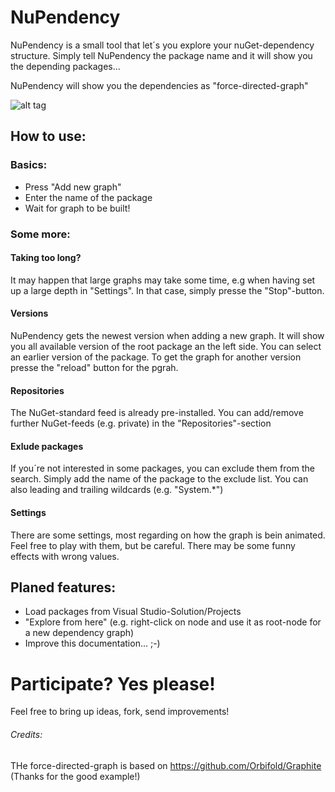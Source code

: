 # NuPendency
NuPendency is a small tool that let´s you explore your nuGet-dependency structure. Simply tell NuPendency the package name and it will show you the depending packages...

NuPendency will show you the dependencies as "force-directed-graph"

![alt tag](https://raw.githubusercontent.com/jholzer/NuPendency/master/NuPendencyScreenshot.png)

## How to use:
### Basics:
- Press "Add new graph"
- Enter the name of the package
- Wait for graph to be built!
### Some more:
#### Taking too long?
It may happen that large graphs may take some time, e.g when having set up a large depth in "Settings". In that case, simply presse the "Stop"-button.
####  Versions
NuPendency gets the newest version when adding a new graph. It will show you all available version of the root package an the left side. You can select an earlier version of the package. To get the graph for another version presse the "reload" button for the pgrah.
#### Repositories
The NuGet-standard feed is already pre-installed. You can add/remove further NuGet-feeds (e.g. private) in the "Repositories"-section
#### Exlude packages
If you´re not interested in some packages, you can exclude them from the search. Simply add the name of the package to the exclude list. You can also leading and trailing wildcards (e.g. "System.*")
#### Settings
There are some settings, most regarding on how the graph is bein animated. Feel free to play with them, but be careful. There may be some funny effects with wrong values.
## Planed features:
- Load packages from Visual Studio-Solution/Projects
- "Explore from here" (e.g. right-click on node and use it as root-node for a new dependency graph)
- Improve this documentation... ;-)
# Participate? Yes please!
Feel free to bring up ideas, fork, send improvements!
###### Credits:
THe force-directed-graph is based on https://github.com/Orbifold/Graphite (Thanks for the good example!)
